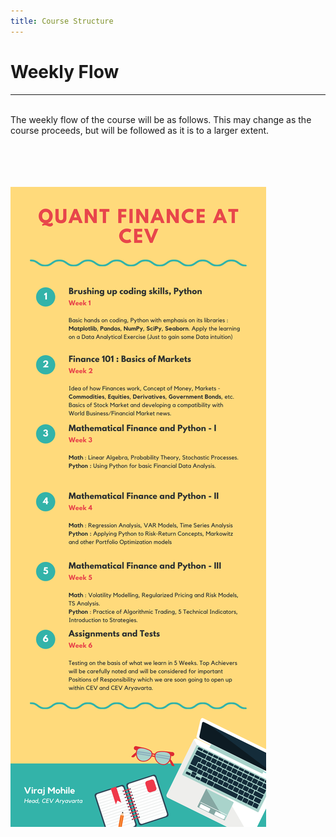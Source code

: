 ```yaml
---
title: Course Structure 
---
```


# Weekly Flow 

---
<br />
The weekly flow of the course will be as follows. This may change as the course proceeds, but will be followed as it is to a larger extent.

<br />
<br />
<br />
<br />
<br />

![Course Structure](/modules/Structure/_posts/QF101.png)
